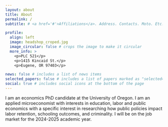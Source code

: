 ```yaml
---
layout: about
title: About
permalink: /
subtitle: # <a href='#'>Affiliations</a>. Address. Contacts. Moto. Etc.

profile:
  align: left
  image: headshop_croped.jpg
  image_circular: false # crops the image to make it circular
  more_info: >
    <p>PLC 521</p>
    <p>1415 Kincaid St.</p>
    <p>Eugene, OR 97403</p>

news: false # includes a list of news items
selected_papers: false # includes a list of papers marked as "selected={true}"
social: true # includes social icons at the bottom of the page
---
```


I am an economics PhD candidate at the University of Oregon. I am an applied microeconomist with interests in education, labor and public economics with a specific interest in researching how public policies impact labor retention, schooling outcomes, and criminality. I will be on the job market for the 2024-2025 academic year.
